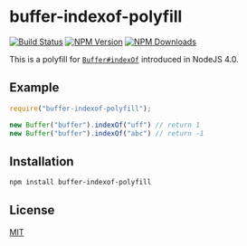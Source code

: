 # buffer-indexof-polyfill

[![Build Status][travis-image]][travis-url]
[![NPM Version][npm-image]][npm-url]
[![NPM Downloads][downloads-image]][downloads-url]

This is a polyfill for [`Buffer#indexOf`](https://nodejs.org/api/buffer.html#buffer_buf_indexof_value_byteoffset) introduced in NodeJS 4.0.

## Example

```js
require("buffer-indexof-polyfill");

new Buffer("buffer").indexOf("uff") // return 1
new Buffer("buffer").indexOf("abc") // return -1
```

## Installation

```bash
npm install buffer-indexof-polyfill
```

## License

[MIT](LICENSE)

[npm-image]: https://img.shields.io/npm/v/buffer-indexof-polyfill.svg
[npm-url]: https://npmjs.org/package/buffer-indexof-polyfill
[downloads-image]: https://img.shields.io/npm/dm/buffer-indexof-polyfill.svg
[downloads-url]: https://npmjs.org/package/buffer-indexof-polyfill
[travis-image]: https://travis-ci.org/sarosia/buffer-indexof-polyfill.svg?branch=master
[travis-url]: https://travis-ci.org/sarosia/buffer-indexof-polyfill
